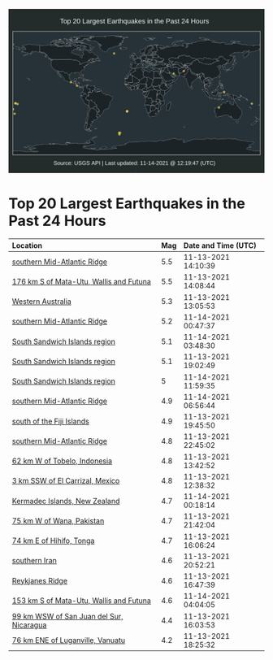 ![Map](./map.png)

# Top 20 Largest Earthquakes in the Past 24 Hours

| Location | Mag | Date and Time (UTC) |
|:---|:---|:---|
| [southern Mid-Atlantic Ridge](https://earthquake.usgs.gov/earthquakes/eventpage/us7000ftty) | 5.5 | 11-13-2021 14:10:39 |
| [176 km S of Mata-Utu, Wallis and Futuna](https://earthquake.usgs.gov/earthquakes/eventpage/us7000ftu4) | 5.5 | 11-13-2021 14:08:44 |
| [Western Australia](https://earthquake.usgs.gov/earthquakes/eventpage/us7000fttj) | 5.3 | 11-13-2021 13:05:53 |
| [southern Mid-Atlantic Ridge](https://earthquake.usgs.gov/earthquakes/eventpage/us7000ftxf) | 5.2 | 11-14-2021 00:47:37 |
| [South Sandwich Islands region](https://earthquake.usgs.gov/earthquakes/eventpage/us7000fty2) | 5.1 | 11-14-2021 03:48:30 |
| [South Sandwich Islands region](https://earthquake.usgs.gov/earthquakes/eventpage/us7000ftvn) | 5.1 | 11-13-2021 19:02:49 |
| [South Sandwich Islands region](https://earthquake.usgs.gov/earthquakes/eventpage/us7000fu0w) | 5 | 11-14-2021 11:59:35 |
| [southern Mid-Atlantic Ridge](https://earthquake.usgs.gov/earthquakes/eventpage/us7000ftzg) | 4.9 | 11-14-2021 06:56:44 |
| [south of the Fiji Islands](https://earthquake.usgs.gov/earthquakes/eventpage/us7000ftvy) | 4.9 | 11-13-2021 19:45:50 |
| [southern Mid-Atlantic Ridge](https://earthquake.usgs.gov/earthquakes/eventpage/us7000ftwy) | 4.8 | 11-13-2021 22:45:02 |
| [62 km W of Tobelo, Indonesia](https://earthquake.usgs.gov/earthquakes/eventpage/us7000ftts) | 4.8 | 11-13-2021 13:42:52 |
| [3 km SSW of El Carrizal, Mexico](https://earthquake.usgs.gov/earthquakes/eventpage/us7000fttf) | 4.8 | 11-13-2021 12:38:32 |
| [Kermadec Islands, New Zealand](https://earthquake.usgs.gov/earthquakes/eventpage/us7000ftxe) | 4.7 | 11-14-2021 00:18:14 |
| [75 km W of Wana, Pakistan](https://earthquake.usgs.gov/earthquakes/eventpage/us7000ftwp) | 4.7 | 11-13-2021 21:42:04 |
| [74 km E of Hihifo, Tonga](https://earthquake.usgs.gov/earthquakes/eventpage/us7000ftue) | 4.7 | 11-13-2021 16:06:24 |
| [southern Iran](https://earthquake.usgs.gov/earthquakes/eventpage/us7000ftw8) | 4.6 | 11-13-2021 20:52:21 |
| [Reykjanes Ridge](https://earthquake.usgs.gov/earthquakes/eventpage/us7000ftun) | 4.6 | 11-13-2021 16:47:39 |
| [153 km S of Mata-Utu, Wallis and Futuna](https://earthquake.usgs.gov/earthquakes/eventpage/us7000ftye) | 4.6 | 11-14-2021 04:04:05 |
| [99 km WSW of San Juan del Sur, Nicaragua](https://earthquake.usgs.gov/earthquakes/eventpage/us7000ftuc) | 4.4 | 11-13-2021 16:03:53 |
| [76 km ENE of Luganville, Vanuatu](https://earthquake.usgs.gov/earthquakes/eventpage/us7000ftvi) | 4.2 | 11-13-2021 18:25:32 |

